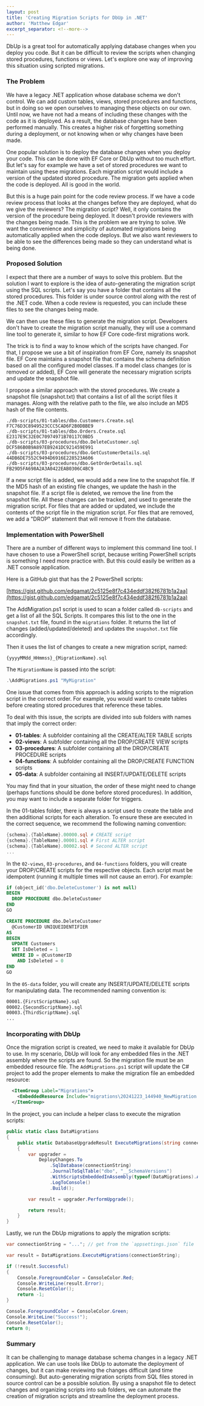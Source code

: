 ```yaml
---
layout: post
title: 'Creating Migration Scripts for DbUp in .NET'
author: 'Matthew Edgar'
excerpt_separator: <!--more-->
---
```


DbUp is a great tool for automatically applying database changes when you deploy you code. But it can be difficult to review the scripts when changing stored procedures, functions or views. Let's explore one way of improving this situation using scripted migrations.

<!--more-->

### The Problem

We have a legacy .NET application whose database schema we don't control. We can add custom tables, views, stored procedures and functions, but in doing so we open ourselves to managing these objects on our own. Until now, we have not had a means of including these changes with the code as it is deployed. As a result, the database changes have been performed manually. This creates a higher risk of forgetting something during a deployment, or not knowing when or why changes have been made.

One popular solution is to deploy the database changes when you deploy your code. This can be done with EF Core or DbUp without too much effort. But let's say for example we have a set of stored procedures we want to maintain using these migrations. Each migration script would include a version of the updated stored procedure. The migration gets applied when the code is deployed. All is good in the world.

But this is a huge pain point for the code review process. If we have a code review process that looks at the changes before they are deployed, what do we give the reviewers? The migration script? Well, it only contains the version of the procedure being deployed. It doesn't provide reviewers with the changes being made. This is the problem we are trying to solve. We want the convenience and simplicity of automated migrations being automatically applied when the code deploys. But we also want reviewers to be able to see the differences being made so they can understand what is being done.

### Proposed Solution

I expect that there are a number of ways to solve this problem. But the solution I want to explore is the idea of auto-generating the migration script using the SQL scripts. Let's say you have a folder that contains all the stored procedures. This folder is under source control along with the rest of the .NET code. When a code review is requested, you can include these files to see the changes being made.

We can then use these files to generate the migration script. Developers don't have to create the migration script manually, they will use a command line tool to generate it, similar to how EF Core code-first migrations work.

The trick is to find a way to know which of the scripts have changed. For that, I propose we use a bit of inspiration from EF Core, namely its snapshot file. EF Core maintains a snapshot file that contains the schema definition based on all the configured model classes. If a model class changes (or is removed or added), EF Core will generate the necessary migration scripts and update the snapshot file.

I propose a similar approach with the stored procedures. We create a snapshot file (snapshot.txt) that contains a list of all the script files it manages. Along with the relative path to the file, we also include an MD5 hash of the file contents.

```text
./db-scripts/01-tables/dbo.Customers.Create.sql F7C76D3C8949523CCC5CAD6F2B0DBBE9
./db-scripts/01-tables/dbo.Orders.Create.sql    E2317E9C32E0C70974971B70117C0BD5
./db-scripts/03-procedures/dbo.DeleteCustomer.sql   DCF586B0B9A897EB9241DC921459E991
./db-scripts/03-procedures/dbo.GetCustomerDetails.sql   44DB6DE7552C9494D6916E228523A606
./db-scripts/03-procedures/dbo.GetOrderDetails.sql  FB29D5FA698A2A3A0422EAB0306C4BC9
```

If a new script file is added, we would add a new line to the snapshot file. If the MD5 hash of an existing file changes, we update the hash in the snapshot file. If a script file is deleted, we remove the line from the snapshot file. All these changes can be tracked, and used to generate the migration script. For files that are added or updated, we include the contents of the script file in the migration script. For files that are removed, we add a "DROP" statement that will remove it from the database.

### Implementation with PowerShell

There are a number of different ways to implement this command line tool. I have chosen to use a PowerShell script, because writing PowerShell scripts is something I need more practice with. But this could easily be written as a .NET console application.

Here is a GitHub gist that has the 2 PowerShell scripts:

[https://gist.github.com/edgamat/2c5125e8f7c434eddf382f6781b1a2aa](https://gist.github.com/edgamat/2c5125e8f7c434eddf382f6781b1a2aa)

The AddMigration.ps1 script is used to scan a folder called `db-scripts` and get a list of all the SQL Scripts. It compares this list to the one in the `snapshot.txt` file, found in the `migrations` folder. It returns the list of changes (added/updated/deleted) and updates the `snapshot.txt` file accordingly.

Then it uses the list of changes to create a new migration script, named:

`{yyyyMMdd_HHmmss}_{MigrationName}.sql`

The `MigrationName` is passed into the script:

```powershell
.\AddMigrations.ps1 "MyMigration"
```

One issue that comes from this approach is adding scripts to the migration script in the correct order. For example, you would want to create tables before creating stored procedures that reference these tables.

To deal with this issue, the scripts are divided into sub folders with names that imply the correct order:

- **01-tables**: A subfolder containing all the CREATE/ALTER TABLE scripts
- **02-views**: A subfolder containing all the DROP/CREATE VIEW scripts
- **03-procedures**: A subfolder containing all the DROP/CREATE PROCEDURE scripts
- **04-functions**: A subfolder containing all the DROP/CREATE FUNCTION scripts
- **05-data**: A subfolder containing all INSERT/UPDATE/DELETE scripts

You may find that in your situation, the order of these might need to change (perhaps functions should be done before stored procedures). In addition, you may want to include a separate folder for triggers.

In the 01-tables folder, there is always a script used to create the table and then additional scripts for each alteration. To ensure these are executed in the correct sequence, we recommend the following naming convention:

```powershell
{schema}.{TableName}.00000.sql # CREATE script
{schema}.{TableName}.00001.sql # First ALTER script
{schema}.{TableName}.00002.sql # Second ALTER script
...
```

In the `02-views`, `03-procedures`, and `04-functions` folders, you will create your DROP/CREATE scripts for the respective objects. Each script must be idempotent (running it multiple times will not cause an error). For example:

```sql
if (object_id('dbo.DeleteCustomer') is not null)
BEGIN
  DROP PROCEDURE dbo.DeleteCustomer
END
GO

CREATE PROCEDURE dbo.DeleteCustomer
  @CustomerID UNIQUEIDENTIFIER
AS
BEGIN
  UPDATE Customers
  SET IsDeleted = 1
  WHERE ID = @CustomerID
    AND IsDeleted = 0
END
GO
```

In the `05-data` folder, you will create any INSERT/UPDATE/DELETE scripts for manipulating data. The recommended naming convention is:

```sh
00001.{FirstScriptName}.sql
00002.{SecondScriptName}.sql
00003.{ThirdScriptName}.sql
...
```

### Incorporating with DbUp

Once the migration script is created, we need to make it available for DbUp to use. In my scenario, DbUp will look for any embedded files in the .NET assembly where the scripts are found. So the migration file must be an embedded resource file. The `AddMigrations.ps1` script will update the C# project to add the proper elements to make the migration file an embedded resource:

```xml
  <ItemGroup Label="Migrations">
    <EmbeddedResource Include="migrations\20241223_144940_NewMigration.sql" />
  </ItemGroup>
```

In the project, you can include a helper class to execute the migration scripts:

```csharp
public static class DataMigrations
{
    public static DatabaseUpgradeResult ExecuteMigrations(string connectionString)
    {
        var upgrader =
            DeployChanges.To
                .SqlDatabase(connectionString)
                .JournalToSqlTable("dbo", "__SchemaVersions")
                .WithScriptsEmbeddedInAssembly(typeof(DataMigrations).Assembly)
                .LogToConsole()
                .Build();

        var result = upgrader.PerformUpgrade();

        return result;
    }
}
```

Lastly, we run the DbUp migrations to apply the migration scripts:

```csharp
var connectionString = "..."; // get from the `appsettings.json` file

var result = DataMigrations.ExecuteMigrations(connectionString);

if (!result.Successful)
{
    Console.ForegroundColor = ConsoleColor.Red;
    Console.WriteLine(result.Error);
    Console.ResetColor();
    return -1;
}

Console.ForegroundColor = ConsoleColor.Green;
Console.WriteLine("Success!");
Console.ResetColor();
return 0;
```

### Summary

It can be challenging to manage database schema changes in a legacy .NET application. We can use tools like DbUp to automate the deployment of changes, but it can make reviewing the changes difficult (and time consuming). But auto-generating migration scripts from SQL files stored in source control can be a possible solution. By using a snapshot file to detect changes and organizing scripts into sub folders, we can automate the creation of migration scripts and streamline the deployment process.
